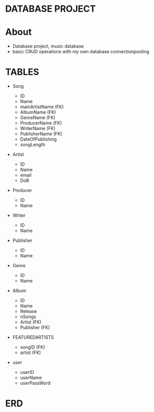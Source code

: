 # DATABASE PROJECT #

# About #
 + Database project, music database
 + basic CRUD operations with my own database connectionpooling

# TABLES #

+ Song 
    + ID
    + Name
    + mainArtistName (FK)
    + AlbumName (FK)
    + GenreName (FK)
    + ProducerName (FK)
    + WriterName (FK)
    + PublisherName (FK)
    + DateOfPublishing
    + songLength

+ Artist
    + ID
    + Name
    + email
    + DoB 

+ Producer
    + ID
    + Name

+ Writer
    + ID
    + Name

+ Publisher
    + ID
    + Name

+ Genre
    + ID
    + Name

+ Album
    + ID
    + Name
    + Release
    + nSongs
    + Artist (FK)
    + Publisher (FK)

+ FEATUREDARTISTS
    + songID (FK)
    + artist (FK)

+ user
    + userID
    + userName
    + userPassWord


# ERD #


